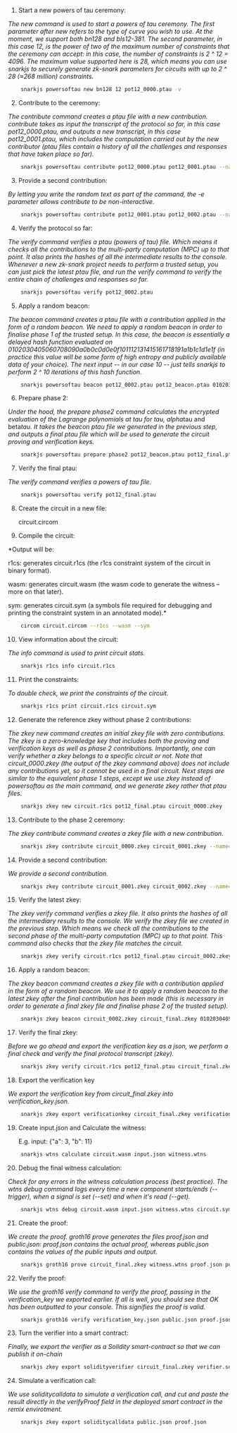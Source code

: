 

1) Start a new powers of tau ceremony:


*The new command is used to start a powers of tau ceremony.
The first parameter after new refers to the type of curve you wish to use. At the moment, we support both bn128 and bls12-381.
The second parameter, in this case 12, is the power of two of the maximum number of constraints that the ceremony can accept: in this case, the number of constraints is 2 ^ 12 = 4096. The maximum value supported here is 28, which means you can use snarkjs to securely generate zk-snark parameters for circuits with up to 2 ^ 28 (≈268 million) constraints.*
```sh
    snarkjs powersoftau new bn128 12 pot12_0000.ptau -v
```

2) Contribute to the ceremony:


*The contribute command creates a ptau file with a new contribution.
contribute takes as input the transcript of the protocol so far, in this case pot12_0000.ptau, and outputs a new transcript, in this case pot12_0001.ptau, which includes the computation carried out by the new contributor (ptau files contain a history of all the challenges and responses that have taken place so far).*
```sh
    snarkjs powersoftau contribute pot12_0000.ptau pot12_0001.ptau --name="First contribution" -v
```

3) Provide a second contribution:


*By letting you write the random text as part of the command, the -e parameter allows contribute to be non-interactive.*
```sh
    snarkjs powersoftau contribute pot12_0001.ptau pot12_0002.ptau --name="Second contribution" -v -e="some random text"
```

4) Verify the protocol so far:


*The verify command verifies a ptau (powers of tau) file. Which means it checks all the contributions to the multi-party computation (MPC) up to that point. It also prints the hashes of all the intermediate results to the console.
Whenever a new zk-snark project needs to perform a trusted setup, you can just pick the latest ptau file, and run the verify command to verify the entire chain of challenges and responses so far.*
```sh
    snarkjs powersoftau verify pot12_0002.ptau
```

5) Apply a random beacon:


*The beacon command creates a ptau file with a contribution applied in the form of a random beacon.
We need to apply a random beacon in order to finalise phase 1 of the trusted setup.
In this case, the beacon is essentially a delayed hash function evaluated on 0102030405060708090a0b0c0d0e0f101112131415161718191a1b1c1d1e1f (in practice this value will be some form of high entropy and publicly available data of your choice). The next input -- in our case 10 -- just tells snarkjs to perform 2 ^ 10 iterations of this hash function.*
```sh
    snarkjs powersoftau beacon pot12_0002.ptau pot12_beacon.ptau 0102030405060708090a0b0c0d0e0f101112131415161718191a1b1c1d1e1f 10 -n="Final Beacon"
```

6) Prepare phase 2:


*Under the hood, the prepare phase2 command calculates the encrypted evaluation of the Lagrange polynomials at tau for tau, alpha*tau and beta*tau. It takes the beacon ptau file we generated in the previous step, and outputs a final ptau file which will be used to generate the circuit proving and verification keys.*
```sh
    snarkjs powersoftau prepare phase2 pot12_beacon.ptau pot12_final.ptau -v
```

7) Verify the final ptau:


*The verify command verifies a powers of tau file.*
```sh
    snarkjs powersoftau verify pot12_final.ptau
```

8) Create the circuit in a new file: 


    circuit.circom

9) Compile the circuit:


*Output will be:

r1cs: generates circuit.r1cs (the r1cs constraint system of the circuit in binary format).

wasm: generates circuit.wasm (the wasm code to generate the witness – more on that later).

sym: generates circuit.sym (a symbols file required for debugging and printing the constraint system in an annotated mode).*

```sh
    circom circuit.circom --r1cs --wasm --sym
```

10) View information about the circuit:


*The info command is used to print circuit stats.*
```sh
    snarkjs r1cs info circuit.r1cs
```

11) Print the constraints:


*To double check, we print the constraints of the circuit.*
```sh
    snarkjs r1cs print circuit.r1cs circuit.sym
```

12) Generate the reference zkey without phase 2 contributions:


*The zkey new command creates an initial zkey file with zero contributions.
The zkey is a zero-knowledge key that includes both the proving and verification keys as well as phase 2 contributions.
Importantly, one can verify whether a zkey belongs to a specific circuit or not.
Note that circuit_0000.zkey (the output of the zkey command above) does not include any contributions yet, so it cannot be used in a final circuit.
Next steps are similar to the equivalent phase 1 steps, except we use zkey instead of powersoftau as the main command, and we generate zkey rather that ptau files.*
```sh
    snarkjs zkey new circuit.r1cs pot12_final.ptau circuit_0000.zkey
```

13) Contribute to the phase 2 ceremony:


*The zkey contribute command creates a zkey file with a new contribution.*
```sh
    snarkjs zkey contribute circuit_0000.zkey circuit_0001.zkey --name="1st Contributor Name" -v
```

14) Provide a second contribution:


*We provide a second contribution.*
```sh
    snarkjs zkey contribute circuit_0001.zkey circuit_0002.zkey --name="Second contribution Name" -v -e="Another random entropy"
```

15) Verify the latest zkey:


*The zkey verify command verifies a zkey file. It also prints the hashes of all the intermediary results to the console.
We verify the zkey file we created in the previous step. Which means we check all the contributions to the second phase of the multi-party computation (MPC) up to that point.
This command also checks that the zkey file matches the circuit.*
```sh
    snarkjs zkey verify circuit.r1cs pot12_final.ptau circuit_0002.zkey
```

16) Apply a random beacon:


*The zkey beacon command creates a zkey file with a contribution applied in the form of a random beacon.
We use it to apply a random beacon to the latest zkey after the final contribution has been made (this is necessary in order to generate a final zkey file and finalise phase 2 of the trusted setup).*
```sh
    snarkjs zkey beacon circuit_0002.zkey circuit_final.zkey 0102030405060708090a0b0c0d0e0f101112131415161718191a1b1c1d1e1f 10 -n="Final Beacon phase2"
```

17) Verify the final zkey:


*Before we go ahead and export the verification key as a json, we perform a final check and verify the final protocol transcript (zkey).*
```sh
    snarkjs zkey verify circuit.r1cs pot12_final.ptau circuit_final.zkey
```

18) Export the verification key


*We export the verification key from circuit_final.zkey into verification_key.json.*
```sh
    snarkjs zkey export verificationkey circuit_final.zkey verification_key.json
```

19) Create input.json and Calculate the witness:


    E.g. input: {"a": 3, "b": 11}
```sh
    snarkjs wtns calculate circuit.wasm input.json witness.wtns
```

20) Debug the final witness calculation:


*Check for any errors in the witness calculation process (best practice).
The wtns debug command logs every time a new component starts/ends (--trigger), when a signal is set (--set) and when it's read (--get).*
```sh
    snarkjs wtns debug circuit.wasm input.json witness.wtns circuit.sym --trigger --get --set
```

21) Create the proof:


*We create the proof. groth16 prove generates the files proof.json and public.json: proof.json contains the actual proof, whereas public.json contains the values of the public inputs and output.*
```sh
    snarkjs groth16 prove circuit_final.zkey witness.wtns proof.json public.json
```

22) Verify the proof:


*We use the groth16 verify command to verify the proof, passing in the verification_key we exported earlier.
If all is well, you should see that OK has been outputted to your console. This signifies the proof is valid.*
```sh
    snarkjs groth16 verify verification_key.json public.json proof.json
```

23) Turn the verifier into a smart contract:


*Finally, we export the verifier as a Solidity smart-contract so that we can publish it on-chain*
```sh
    snarkjs zkey export solidityverifier circuit_final.zkey verifier.sol
```

24) Simulate a verification call:


*We use soliditycalldata to simulate a verification call, and cut and paste the result directly in the verifyProof field in the deployed smart contract in the remix envirotment.*
```sh
    snarkjs zkey export soliditycalldata public.json proof.json
```


